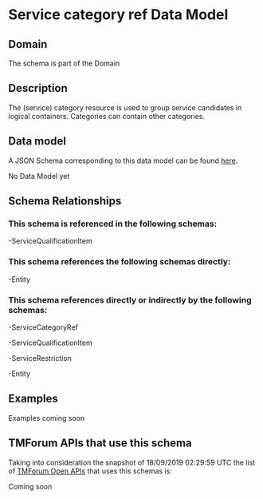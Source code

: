 # Service category ref Data Model

## Domain

The  schema is part of the  Domain

## Description

The (service) category resource is used to group service candidates in logical containers. Categories can contain other categories.

## Data model

A JSON Schema corresponding to this data model can be found
[here](https://github.com/tmforum-rand/schemas/blob/master/Service/ServiceCategoryRef.schema.json).

No Data Model yet

## Schema Relationships

### This schema is referenced in the following schemas:

-ServiceQualificationItem

### This schema references the following schemas directly:

-Entity

### This schema references directly or indirectly by the following schemas:

-ServiceCategoryRef

-ServiceQualificationItem

-ServiceRestriction

-Entity



## Examples

Examples coming soon

## TMForum APIs that use this schema

Taking into consideration the snapshot of 18/09/2019 02:29:59 UTC the list of [TMForum Open APIs](https://www.tmforum.org/open-apis/) that uses this schemas is:

Coming soon